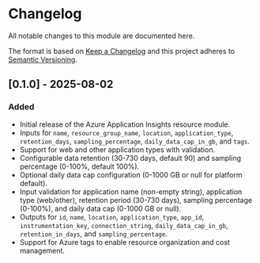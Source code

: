 # Changelog
All notable changes to this module are documented here.

The format is based on [Keep a Changelog](https://keepachangelog.com/en/1.1.0/)
and this project adheres to [Semantic Versioning](https://semver.org/spec/v2.0.0.html).

## [0.1.0] - 2025-08-02
### Added
- Initial release of the Azure Application Insights resource module.
- Inputs for `name`, `resource_group_name`, `location`, `application_type`, `retention_days`, `sampling_percentage`, `daily_data_cap_in_gb`, and `tags`.
- Support for web and other application types with validation.
- Configurable data retention (30-730 days, default 90) and sampling percentage (0-100%, default 100%).
- Optional daily data cap configuration (0-1000 GB or null for platform default).
- Input validation for application name (non-empty string), application type (web/other), retention period (30-730 days), sampling percentage (0-100%), and daily data cap (0-1000 GB or null).
- Outputs for `id`, `name`, `location`, `application_type`, `app_id`, `instrumentation_key`, `connection_string`, `daily_data_cap_in_gb`, `retention_in_days`, and `sampling_percentage`.
- Support for Azure tags to enable resource organization and cost management. 